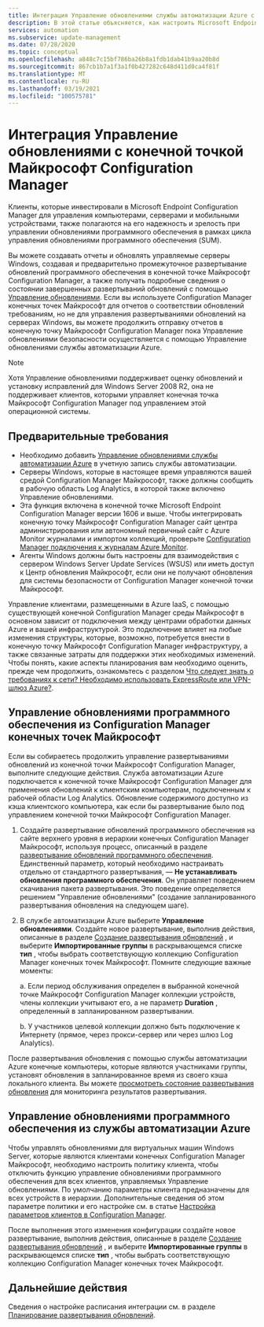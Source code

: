 ```yaml
---
title: Интеграция Управление обновлениями службы автоматизации Azure с конечной точкой Майкрософт Configuration Manager
description: В этой статье объясняется, как настроить Microsoft Endpoint Configuration Manager с решением "Управление обновлениями" для развертывания обновлений программного обеспечения для клиентов Manager.
services: automation
ms.subservice: update-management
ms.date: 07/28/2020
ms.topic: conceptual
ms.openlocfilehash: a848c7c15bf786ba26b8a1fdb1dab41b9aa20b8d
ms.sourcegitcommit: 867cb1b7a1f3a1f0b427282c648d411d0ca4f81f
ms.translationtype: MT
ms.contentlocale: ru-RU
ms.lasthandoff: 03/19/2021
ms.locfileid: "100575781"
---
```

# <a name="integrate-update-management-with-microsoft-endpoint-configuration-manager"></a>Интеграция Управление обновлениями с конечной точкой Майкрософт Configuration Manager

Клиенты, которые инвестировали в Microsoft Endpoint Configuration Manager для управления компьютерами, серверами и мобильными устройствами, также полагаются на его надежность и зрелость при управлении обновлениями программного обеспечения в рамках цикла управления обновлениями программного обеспечения (SUM).

Вы можете создавать отчеты и обновлять управляемые серверы Windows, создавая и предварительно промежуточное развертывание обновлений программного обеспечения в конечной точке Майкрософт Configuration Manager, а также получать подробные сведения о состоянии завершенных развертываний обновлений с помощью [Управление обновлениями](overview.md). Если вы используете Configuration Manager конечных точек Майкрософт для отчетов о соответствии обновлений требованиям, но не для управления развертываниями обновлений на серверах Windows, вы можете продолжить отправку отчетов в конечную точку Майкрософт Configuration Manager пока Управление обновлениями безопасности осуществляется с помощью Управление обновлениями службы автоматизации Azure.

>[!NOTE]
>Хотя Управление обновлениями поддерживает оценку обновлений и установку исправлений для Windows Server 2008 R2, она не поддерживает клиентов, которыми управляет конечная точка Майкрософт Configuration Manager под управлением этой операционной системы.

## <a name="prerequisites"></a>Предварительные требования

* Необходимо добавить [Управление обновлениями службы автоматизации Azure](overview.md) в учетную запись службы автоматизации.
* Серверы Windows, которые в настоящее время управляются вашей средой Configuration Manager Майкрософт, также должны сообщить в рабочую область Log Analytics, в которой также включено Управление обновлениями.
* Эта функция включена в конечной точке Microsoft Endpoint Configuration Manager версии 1606 и выше. Чтобы интегрировать конечную точку Майкрософт Configuration Manager сайт центра администрирования или автономный первичный сайт с Azure Monitor журналами и импортом коллекций, проверьте [Configuration Manager подключения к журналам Azure Monitor](../../azure-monitor/logs/collect-sccm.md).  
* Агенты Windows должны быть настроены для взаимодействия с сервером Windows Server Update Services (WSUS) или иметь доступ к Центр обновления Майкрософт, если они не получают обновления для системы безопасности от Configuration Manager конечной точки Майкрософт.

Управление клиентами, размещенными в Azure IaaS, с помощью существующей конечной Configuration Manager среды Майкрософт в основном зависит от подключения между центрами обработки данных Azure и вашей инфраструктурой. Это подключение влияет на любые изменения структуры, которые, возможно, потребуется внести в конечную точку Майкрософт Configuration Manager инфраструктуру, а также связанные затраты для поддержки этих необходимых изменений. Чтобы понять, какие аспекты планирования вам необходимо оценить, прежде чем продолжить, ознакомьтесь с разделом [Что следует знать о требованиях к сети? Необходимо использовать ExpressRoute или VPN-шлюз Azure?](/configmgr/core/understand/configuration-manager-on-azure#networking).

## <a name="manage-software-updates-from-microsoft-endpoint-configuration-manager"></a>Управление обновлениями программного обеспечения из Configuration Manager конечных точек Майкрософт

Если вы собираетесь продолжить управление развертываниями обновлений из конечной точки Майкрософт Configuration Manager, выполните следующие действия. Служба автоматизации Azure подключается к конечной точке Майкрософт Configuration Manager для применения обновлений к клиентским компьютерам, подключенным к рабочей области Log Analytics. Обновление содержимого доступно из кэша клиентского компьютера, как если бы развертывание было под управлением конечной точки Майкрософт Configuration Manager.

1. Создайте развертывание обновлений программного обеспечения на сайте верхнего уровня в иерархии конечных Configuration Manager Майкрософт, используя процесс, описанный в разделе [развертывание обновлений программного обеспечения](/configmgr/sum/deploy-use/deploy-software-updates). Единственный параметр, который необходимо настраивать отдельно от стандартного развертывания, — **Не устанавливать обновления программного обеспечения**. Он управляет поведением скачивания пакета развертывания. Это поведение определяется решением "Управление обновлениями" (создание запланированного развертывания обновления на следующем шаге).

2. В службе автоматизации Azure выберите **Управление обновлениями**. Создайте новое развертывание, выполнив действия, описанные в разделе [Создание развертывания обновлений](deploy-updates.md#schedule-an-update-deployment) , и выберите **Импортированные группы** в раскрывающемся списке **тип** , чтобы выбрать соответствующую коллекцию Configuration Manager конечных точек Майкрософт. Помните следующие важные моменты:

    а. Если период обслуживания определен в выбранной конечной точке Майкрософт Configuration Manager коллекции устройств, члены коллекции учитывают его, а не параметр **Duration** , определенный в запланированном развертывании.

    b. У участников целевой коллекции должно быть подключение к Интернету (прямое, через прокси-сервер или через шлюз Log Analytics).

После развертывания обновления с помощью службы автоматизации Azure конечные компьютеры, которые являются участниками группы, установят обновления в запланированное время из своего кэша локального клиента. Вы можете [просмотреть состояние развертывания обновления](deploy-updates.md#check-deployment-status) для мониторинга результатов развертывания.

## <a name="manage-software-updates-from-azure-automation"></a>Управление обновлениями программного обеспечения из службы автоматизации Azure

Чтобы управлять обновлениями для виртуальных машин Windows Server, которые являются клиентами конечных Configuration Manager Майкрософт, необходимо настроить политику клиента, чтобы отключить функцию управление обновлениями программного обеспечения для всех клиентов, управляемых Управление обновлениями. По умолчанию параметры клиента предназначены для всех устройств в иерархии. Дополнительные сведения об этом параметре политики и его настройке см. в статье [Настройка параметров клиентов в Configuration Manager](/configmgr/core/clients/deploy/configure-client-settings).

После выполнения этого изменения конфигурации создайте новое развертывание, выполнив действия, описанные в разделе [Создание развертывания обновлений](deploy-updates.md#schedule-an-update-deployment) , и выберите **Импортированные группы** в раскрывающемся списке **тип** , чтобы выбрать соответствующую коллекцию Configuration Manager конечных точек Майкрософт.

## <a name="next-steps"></a>Дальнейшие действия

Сведения о настройке расписания интеграции см. в разделе [Планирование развертывания обновлений](deploy-updates.md#schedule-an-update-deployment).
